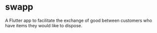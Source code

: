 # swapp

A Flutter app to facilitate the exchange of good between customers who have items they would like to dispose.



